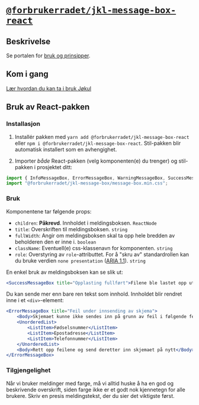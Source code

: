 # [`@forbrukerradet/jkl-message-box-react`](https://jokul.fremtind.no/komponenter/messagebox)

## Beskrivelse

Se portalen for [bruk og prinsipper](https://jokul.fremtind.no/komponenter/messagebox).

## Kom i gang

[Lær hvordan du kan ta i bruk Jøkul](https://jokul.fremtind.no/developer/getting-started/)

## Bruk av React-pakken

### Installasjon

1. Installér pakken med `yarn add @forbrukerradet/jkl-message-box-react` eller `npm i @forbrukerradet/jkl-message-box-react`. Stil-pakken blir automatisk installert som en avhengighet.

2. Importer _både_ React-pakken (velg komponenten(e) du trenger) og stil-pakken i prosjektet ditt:

```js
import { InfoMessageBox, ErrorMessageBox, WarningMessageBox, SuccessMessageBox } from "@forbrukerradet/jkl-message-box-react";
import "@forbrukerradet/jkl-message-box/message-box.min.css";
```

### Bruk

Komponentene tar følgende props:

-   `children`: **Påkrevd**. Innholdet i meldingsboksen. `ReactNode`
-   `title`: Overskriften til meldingsboksen. `string`
-   `fullWidth`: Angir om meldingsboksen skal ta opp hele bredden av beholderen den er inne i. `boolean`
-   `className`: Eventuell(e) css-klassenavn for komponenten. `string`
-   `role`: Overstyring av `role`-attributtet. For å "skru av" standardrollen kan du bruke verdien `none presentation` ([ARIA 1.1](https://www.w3.org/TR/wai-aria-1.1/#none)). `string`

En enkel bruk av meldingsboksen kan se slik ut:

```jsx
<SuccessMessageBox title="Opplasting fullført">Filene ble lastet opp uten feil</SuccessMessageBox>
```

Du kan sende mer enn bare ren tekst som innhold. Innholdet blir rendret inne i et `<div>`-element:

```jsx
<ErrorMessageBox title="Feil under innsending av skjema">
    <Body>Skjemaet kunne ikke sendes inn på grunn av feil i følgende felter:</Body>
    <UnorderedList>
        <ListItem>Fødselsnummer</ListItem>
        <ListItem>Epostadresse</ListItem>
        <ListItem>Telefonnummer</ListItem>
    </UnorderedList>
    <Body>Rett opp feilene og send deretter inn skjemaet på nytt</Body>
</ErrorMessageBox>
```

### Tilgjengelighet

Når vi bruker meldinger med farge, må vi alltid huske å ha en god og beskrivende overskrift, siden farge ikke er et godt nok kjennetegn for alle brukere. Skriv en presis meldingstekst, der du sier det viktigste først.
